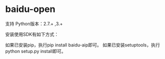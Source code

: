 # baidu-open

支持 Python版本：2.7.+ ,3.+

安装使用SDK有如下方式：

如果已安装pip，执行pip install baidu-aip即可。
如果已安装setuptools，执行python setup.py install即可。
